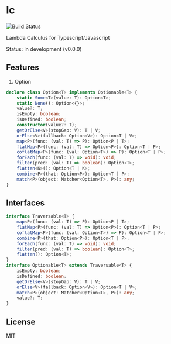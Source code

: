 # lc

[![Build Status](https://travis-ci.org/eakarpov/lc.svg?branch=master)](https://travis-ci.org/eakarpov/lc)

Lambda Calculus for Typescript/Javascript

Status: in development (v0.0.0)

## Features

1. Option

```typescript
declare class Option<T> implements Optionable<T> {
    static Some<T>(value: T): Option<T>;
    static None(): Option<{}>;
    value?: T;
    isEmpty: boolean;
    isDefined: boolean;
    constructor(value?: T);
    getOrElse<V>(stopGap: V): T | V;
    orElse<V>(fallback: Option<V>): Option<T | V>;
    map<P>(func: (val: T) => P): Option<P | T>;
    flatMap<P>(func: (val: T) => Option<P>): Option<T | P>;
    coflatMap<P>(func: (val: Option<T>) => P): Option<T | P>;
    forEach(func: (val: T) => void): void;
    filter(pred: (val: T) => boolean): Option<T>;
    flatten<K>(): Option<T | K>;
    combine<P>(that: Option<P>): Option<T | P>;
    match<P>(object: Matcher<Option<T>, P>): any;
}
```

## Interfaces

```typescript
interface Traversable<T> {
    map<P>(func: (val: T) => P): Option<P | T>;
    flatMap<P>(func: (val: T) => Option<P>): Option<T | P>;
    coflatMap<P>(func: (val: Option<T>) => P): Option<T | P>;
    combine<P>(that: Option<P>): Option<T | P>;
    forEach(func: (val: T) => void): void;
    filter(pred: (val: T) => boolean): Option<T>;
    flatten(): Option<T>;
}
interface Optionable<T> extends Traversable<T> {
    isEmpty: boolean;
    isDefined: boolean;
    getOrElse<V>(stopGap: V): T | V;
    orElse<V>(fallback: Option<V>): Option<T | V>;
    match<P>(object: Matcher<Option<T>, P>): any;
    value?: T;
}
```

## License

MIT
